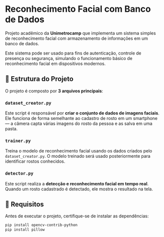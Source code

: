 # Reconhecimento Facial com Banco de Dados

Projeto acadêmico da **Unimetrocamp** que implementa um sistema simples de reconhecimento facial com armazenamento de informações em um banco de dados.

Este sistema pode ser usado para fins de autenticação, controle de presença ou segurança, simulando o funcionamento básico de reconhecimento facial em dispositivos modernos.

## 📁 Estrutura do Projeto

O projeto é composto por **3 arquivos principais**:

### `dataset_creator.py`
Este script é responsável por **criar o conjunto de dados de imagens faciais**. Ele funciona de forma semelhante ao cadastro de rosto em um smartphone — a câmera capta várias imagens do rosto da pessoa e as salva em uma pasta.

### `trainer.py`
Treina o modelo de reconhecimento facial usando os dados criados pelo `dataset_creator.py`. O modelo treinado será usado posteriormente para identificar rostos conhecidos.

### `detector.py`
Este script realiza a **detecção e reconhecimento facial em tempo real**. Quando um rosto cadastrado é detectado, ele mostra o resultado na tela.

## 🧰 Requisitos

Antes de executar o projeto, certifique-se de instalar as dependências:

```bash
pip install opencv-contrib-python
pip install pillow

